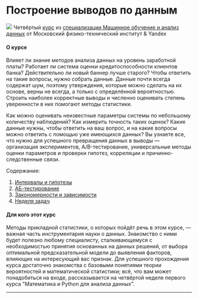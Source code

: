 # Построение выводов по данным #


[![](https://github.com/VulpesCorsac/Coursera-Machine-Learning-Data-Analysis/blob/master/Logo.jpg)]() Четвёртый [курс](https://www.coursera.org/learn/stats-for-data-analysis) из [специализации Машинное обучение и анализ данных](https://www.coursera.org/specializations/machine-learning-data-analysis) от Московский физико-технический институт & Yandex

#### О курсе ####
Влияет ли знание методов анализа данных на уровень заработной платы? Работает ли система оценки кредитоспособности клиентов банка? Действительно ли новый баннер лучше старого? Чтобы ответить на такие вопросы, нужно собрать данные. Данные почти всегда содержат шум, поэтому утверждения, которые можно сделать на их основе, верны не всегда, а только с определённой вероятностью. Строить наиболее корректные выводы и численно оценивать степень уверенности в них помогают методы статистики. 

Как можно оценивать неизвестные параметры системы по небольшому количеству наблюдений? Как измерить точность таких оценок? Какие данные нужны, чтобы ответить на ваш вопрос, и на какие вопросы можно ответить с помощью уже имеющихся данных? Вы узнаете все, что нужно для успешного превращения данных в выводы — организация экспериментов, A/B-тестирование, универсальные методы оценки параметров и проверки гипотез, корреляции и причинно-следственные связи.


Содержание:
1. [Интервалы и гипотезы](https://github.com/VulpesCorsac/Coursera-Machine-Learning-Data-Analysis/tree/master/4%20-%20Drawing%20conclusions%20from%20the%20data/Week%201)
2. [АБ-тестирование](https://github.com/VulpesCorsac/Coursera-Machine-Learning-Data-Analysis/tree/master/4%20-%20Drawing%20conclusions%20from%20the%20data/Week%202)
3. [Закономерности и зависимости](https://github.com/VulpesCorsac/Coursera-Machine-Learning-Data-Analysis/tree/master/4%20-%20Drawing%20conclusions%20from%20the%20data/Week%203)
4. [Неделя задач](https://github.com/VulpesCorsac/Coursera-Machine-Learning-Data-Analysis/tree/master/4%20-%20Drawing%20conclusions%20from%20the%20data/Week%204)


#### Для кого этот курс ####
Методы прикладной статистики, о которых пойдёт речь в этом курсе, — важная часть инструментария науки о данных. Знакомство с ними будет полезно любому специалисту, сталкивающемуся с необходимостью принятия основанных на данных решений, от выбора оптимальной предсказательной модели до выявления факторов, влияющих на интересующий вас признак. Для успешного прохождения курса достаточно знакомства с базовыми понятиями теории вероятностей и математической статистики; всё, что вам может понадобиться на входе, рассказывается на четвёртой неделе первого курса "Математика и Python для анализа данных".


<hr>